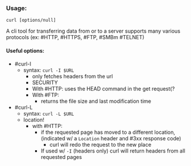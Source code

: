 
### Usage:
```
curl [options/null]
```

A cli tool for transferring data from or to a server
	supports many various protocols (ex: #HTTP, #HTTPS, #FTP, #SMBm #TELNET)

#### Useful options:
- #curl-I
	- syntax: ``curl -I $URL``
		- only fetches headers from the url
		- SECURITY 
		- With #HTTP: uses the HEAD command in the get request(?
		- With #FTP:
			- returns the file size and last modification time
- #curl-L
	- syntax: ``curl -L $URL``
	- location!
		- with #HTTP:
			- if the requested page has moved to a different location, (indicated w/ a ``Location`` header and #3xx response code)
				- curl will redo the request to the new place
			- If used w/ ``-I`` (headers only) curl will return headers from all requested pages